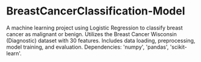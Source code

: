 # BreastCancerClassification-Model
A machine learning project using Logistic Regression to classify breast cancer as malignant or benign. Utilizes the Breast Cancer Wisconsin (Diagnostic) dataset with 30 features. Includes data loading, preprocessing, model training, and evaluation. Dependencies: 'numpy', 'pandas', 'scikit-learn'.
